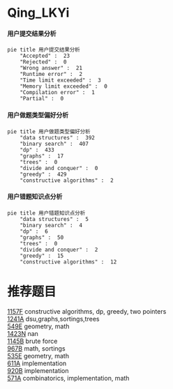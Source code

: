 # Qing_LKYi

<!-- tabs:start -->



#### **用户提交结果分析**

```mermaid
pie title 用户提交结果分析
    "Accepted" :  23
    "Rejected" :  0
    "Wrong answer" :  21
    "Runtime error" :  2
    "Time limit exceeded" :  3
    "Memory limit exceeded" :  0
    "Compilation error" :  1
    "Partial" :  0
```

#### **用户做题类型偏好分析**

```mermaid
pie title 用户做题类型偏好分析
    "data structures" :  392
    "binary search" :  407
    "dp" :  433
    "graphs" :  17
    "trees" :  0
    "divide and conquer" :  0
    "greedy" :  429
    "constructive algorithms" :  2
```
#### **用户错题知识点分析**

```mermaid
pie title 用户错题知识点分析
    "data structures" :  5
    "binary search" :  4
    "dp" :  6
    "graphs" :  50
    "trees" :  0
    "divide and conquer" :  2
    "greedy" :  15
    "constructive algorithms" :  12
```



<!-- tabs:end -->
# 推荐题目
[1157F](https://codeforces.com/contest/1157/problem/F)		constructive algorithms,
                        dp,
                        greedy,
                        two pointers		  
[1241A](https://codeforces.com/contest/1241/problem/A)		dsu,graphs,sortings,trees		  
[549E](https://codeforces.com/contest/549/problem/E)		geometry,
                        math		  
[1423N](https://codeforces.com/contest/1423/problem/N)		nan		  
[1145B](https://codeforces.com/contest/1145/problem/B)		brute force		  
[967B](https://codeforces.com/contest/967/problem/B)		math,
                        sortings		  
[535E](https://codeforces.com/contest/535/problem/E)		geometry,
                        math		  
[611A](https://codeforces.com/contest/611/problem/A)		implementation		  
[920B](https://codeforces.com/contest/920/problem/B)		implementation		  
[571A](https://codeforces.com/contest/571/problem/A)		combinatorics,
                        implementation,
                        math		  
